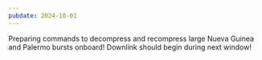 ```yaml
---
pubdate: 2024-10-01
---
```


Preparing commands to decompress and recompress large Nueva Guinea and Palermo bursts onboard!  Downlink should begin during next window!
